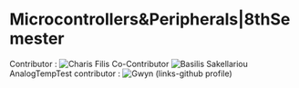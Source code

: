 ﻿# Microcontrollers&Peripherals|8thSemester
Contributor : ![Charis Filis](https://github.com/harryfilis)
Co-Contributor ![Basilis Sakellariou](https://github.com/amalws) 
AnalogTempTest contributor : ![Gwyn](https://github.com/harryfilis)
(links-github profile)
